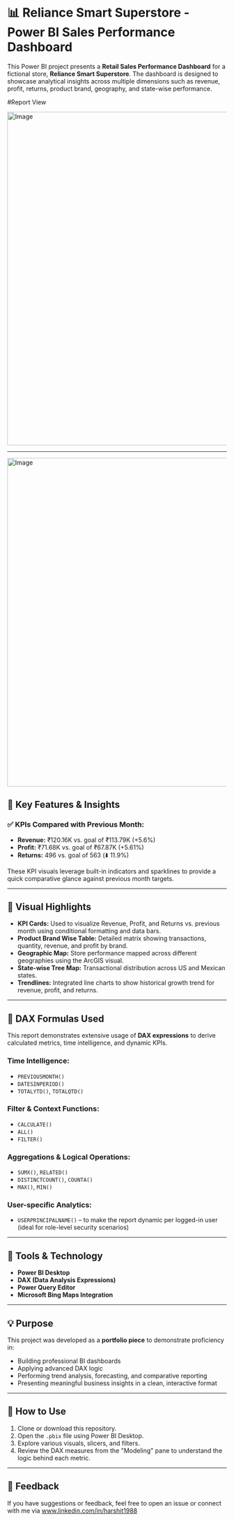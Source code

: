 # 📊 Reliance Smart Superstore - Power BI Sales Performance Dashboard

This Power BI project presents a **Retail Sales Performance Dashboard** for a fictional store, **Reliance Smart Superstore**. The dashboard is designed to showcase analytical insights across multiple dimensions such as revenue, profit, returns, product brand, geography, and state-wise performance.

#Report View

<img width="766" alt="Image" src="https://github.com/user-attachments/assets/1768fe59-b21c-4e1e-b3f8-f39bbfba6acd" />

----

<img width="755" alt="Image" src="https://github.com/user-attachments/assets/5b7ac922-fb9a-4322-ac28-2e19a44335c0" />

## 🧠 Key Features & Insights

### ✅ KPIs Compared with Previous Month:
- **Revenue:** ₹120.16K vs. goal of ₹113.79K (+5.6%)
- **Profit:** ₹71.68K vs. goal of ₹67.87K (+5.61%)
- **Returns:** 496 vs. goal of 563 (⬇️ 11.9%)

These KPI visuals leverage built-in indicators and sparklines to provide a quick comparative glance against previous month targets.

---

## 📌 Visual Highlights

- **KPI Cards:** Used to visualize Revenue, Profit, and Returns vs. previous month using conditional formatting and data bars.
- **Product Brand Wise Table:** Detailed matrix showing transactions, quantity, revenue, and profit by brand.
- **Geographic Map:** Store performance mapped across different geographies using the ArcGIS visual.
- **State-wise Tree Map:** Transactional distribution across US and Mexican states.
- **Trendlines:** Integrated line charts to show historical growth trend for revenue, profit, and returns.

---

## 🧮 DAX Formulas Used

This report demonstrates extensive usage of **DAX expressions** to derive calculated metrics, time intelligence, and dynamic KPIs.

### Time Intelligence:
- `PREVIOUSMONTH()`
- `DATESINPERIOD()`
- `TOTALYTD()`, `TOTALQTD()`

### Filter & Context Functions:
- `CALCULATE()`
- `ALL()`
- `FILTER()`

### Aggregations & Logical Operations:
- `SUMX()`, `RELATED()`
- `DISTINCTCOUNT()`, `COUNTA()`
- `MAX()`, `MIN()`

### User-specific Analytics:
- `USERPRINCIPALNAME()` – to make the report dynamic per logged-in user (ideal for role-level security scenarios)

---

## 🧰 Tools & Technology

- **Power BI Desktop**
- **DAX (Data Analysis Expressions)**
- **Power Query Editor**
- **Microsoft Bing Maps Integration**

---

## 💡 Purpose

This project was developed as a **portfolio piece** to demonstrate proficiency in:
- Building professional BI dashboards
- Applying advanced DAX logic
- Performing trend analysis, forecasting, and comparative reporting
- Presenting meaningful business insights in a clean, interactive format

---

## 📎 How to Use

1. Clone or download this repository.
2. Open the `.pbix` file using Power BI Desktop.
3. Explore various visuals, slicers, and filters.
4. Review the DAX measures from the "Modeling" pane to understand the logic behind each metric.

---

## 📣 Feedback

If you have suggestions or feedback, feel free to open an issue or connect with me via www.linkedin.com/in/harshit1988
